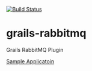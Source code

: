 
[![Build Status](https://travis-ci.org/grails-plugins/grails-rabbitmq.svg?branch=master)](http://travis-ci.org/grails-plugins/grails-rabbitmq)


grails-rabbitmq
===============

Grails RabbitMQ Plugin

[Sample Applicatoin](https://github.com/puneetbehl/rabbitmqDemo.git)
